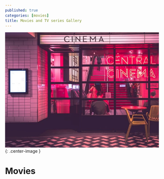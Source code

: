 ```yaml
---
published: true
categories: [movies]
title: Movies and TV series Gallery
---
```

![](/assets/images/movie_icon1.jpg?raw=true){: .center-image }
# Movies